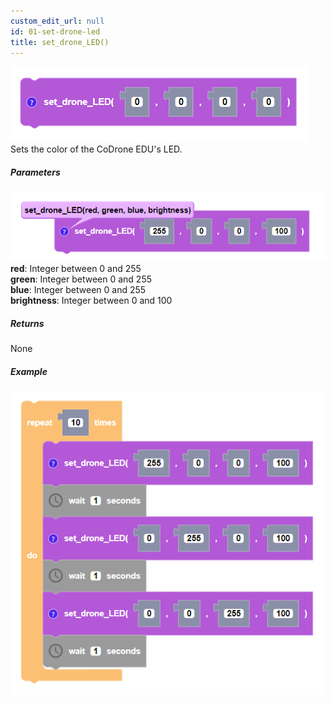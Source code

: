 ```yaml
---
custom_edit_url: null
id: 01-set-drone-led
title: set_drone_LED()
---
```


![set drone led block image](set_drone_led.PNG)
Sets the color of the CoDrone EDU's LED.

##### Parameters
![set drone led block param image](set_drone_led_params.PNG)
**red**: Integer between 0 and 255 <br /> 
**green**: Integer between 0 and 255 <br /> 
**blue**: Integer between 0 and 255 <br /> 
**brightness**: Integer between 0 and 100 <br /> 

##### Returns

None

##### Example

![set drone led example](set_drone_led_example.PNG)
